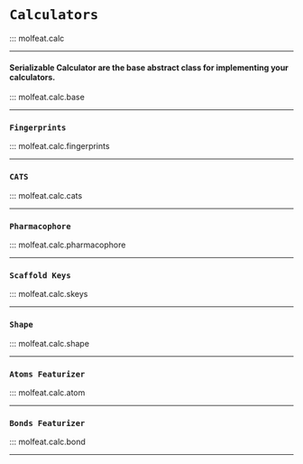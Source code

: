 # `Calculators`

::: molfeat.calc

----

#### Serializable Calculator are the base abstract class for implementing your calculators.

::: molfeat.calc.base

----

### `Fingerprints`
::: molfeat.calc.fingerprints

----

### `CATS`
::: molfeat.calc.cats

----

### `Pharmacophore`
::: molfeat.calc.pharmacophore

----

### `Scaffold Keys`
::: molfeat.calc.skeys

----

### `Shape`
::: molfeat.calc.shape

----

### `Atoms Featurizer`
::: molfeat.calc.atom

----

### `Bonds Featurizer`
::: molfeat.calc.bond

----
